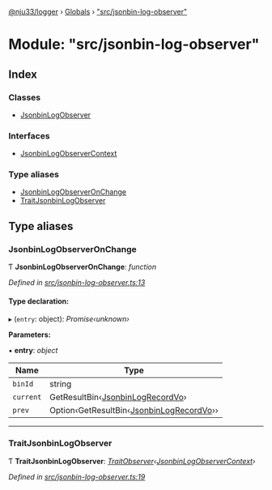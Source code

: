 [@nju33/logger](../README.md) › [Globals](../globals.md) › ["src/jsonbin-log-observer"](_src_jsonbin_log_observer_.md)

# Module: "src/jsonbin-log-observer"

## Index

### Classes

* [JsonbinLogObserver](../classes/_src_jsonbin_log_observer_.jsonbinlogobserver.md)

### Interfaces

* [JsonbinLogObserverContext](../interfaces/_src_jsonbin_log_observer_.jsonbinlogobservercontext.md)

### Type aliases

* [JsonbinLogObserverOnChange](_src_jsonbin_log_observer_.md#jsonbinlogobserveronchange)
* [TraitJsonbinLogObserver](_src_jsonbin_log_observer_.md#traitjsonbinlogobserver)

## Type aliases

###  JsonbinLogObserverOnChange

Ƭ **JsonbinLogObserverOnChange**: *function*

*Defined in [src/jsonbin-log-observer.ts:13](https://github.com/nju33/logger/blob/1e8320c/src/jsonbin-log-observer.ts#L13)*

#### Type declaration:

▸ (`entry`: object): *Promise‹unknown›*

**Parameters:**

▪ **entry**: *object*

Name | Type |
------ | ------ |
`binId` | string |
`current` | GetResultBin‹[JsonbinLogRecordVo](../interfaces/_src_jsonbin_logger_.jsonbinlogrecordvo.md)› |
`prev` | Option‹GetResultBin‹[JsonbinLogRecordVo](../interfaces/_src_jsonbin_logger_.jsonbinlogrecordvo.md)›› |

___

###  TraitJsonbinLogObserver

Ƭ **TraitJsonbinLogObserver**: *[TraitObserver](../interfaces/_src_observer_.traitobserver.md)‹[JsonbinLogObserverContext](../interfaces/_src_jsonbin_log_observer_.jsonbinlogobservercontext.md)›*

*Defined in [src/jsonbin-log-observer.ts:19](https://github.com/nju33/logger/blob/1e8320c/src/jsonbin-log-observer.ts#L19)*
